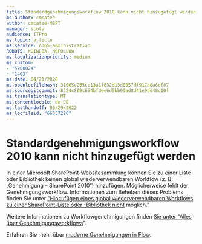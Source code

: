 ```yaml
---
title: Standardgenehmigungsworkflow 2010 kann nicht hinzugefügt werden
ms.author: cmcatee
author: cmcatee-MSFT
manager: scotv
audience: ITPro
ms.topic: article
ms.service: o365-administration
ROBOTS: NOINDEX, NOFOLLOW
ms.localizationpriority: medium
ms.custom:
- "5200024"
- "1403"
ms.date: 04/21/2020
ms.openlocfilehash: 31065c265cc13a1f832d13d0057df917a8a6df87
ms.sourcegitcommit: 8324c868c664bfdee6d5bb99ad8d41e9dd46d10f
ms.translationtype: MT
ms.contentlocale: de-DE
ms.lasthandoff: 06/29/2022
ms.locfileid: "66537290"
---
```

# <a name="cant-add-default-2010-approval-workflow"></a>Standardgenehmigungsworkflow 2010 kann nicht hinzugefügt werden

In einer Microsoft SharePoint-Websitesammlung können Sie zu einer Liste oder Bibliothek keinen global wiederverwendbaren Workflow (z. B. „Genehmigung – SharePoint 2010“) hinzufügen. Möglicherweise fehlt der Genehmigungsworkflow. Informationen zum Beheben dieses Problems finden Sie unter ["Hinzufügen eines global wiederverwendbaren Workflows zu einer SharePoint-Liste oder -Bibliothek nicht](https://support.microsoft.com/help/4467263/sharepoint-designer-2013-shows-empty-wfpub-library) möglich."

Weitere Informationen zu Workflowgenehmigungen finden [Sie unter "Alles über Genehmigungsworkflows](https://support.microsoft.com/office/all-about-approval-workflows-078c5a89-821f-44a9-9530-40bb34f9f742)". 
 
Erfahren Sie mehr über [moderne Genehmigungen in Flow](https://flow.microsoft.com/blog/introducing-modern-approvals). 
  